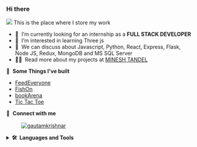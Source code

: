 ### Hi there 
<a href="https://minesh-tandel.onrender.com"><img src="https://media.giphy.com/media/hvRJCLFzcasrR4ia7z/giphy.gif" width="5%"></a>
This is the place where I store my work

- 🔭 &nbsp;I’m currently looking for an internship as a **FULL STACK DEVELOPER**
- 🌱 &nbsp;I’m interested in learning Three js
- 💬 &nbsp;We can discuss about Javascript, Python, React, Express, Flask, Node JS, Redux, MongoDB and MS SQL Server
- 👨‍💻 &nbsp;Read more about my projects at [MINESH TANDEL](https://minesh-tandel.onrender.com)


📕 &nbsp;**Some Things I've built**
<!-- BLOG-POST-LIST:START -->
- [FeedEveryone](https://feedeveryone.onrender.com/login)
- [FishOn](https://fishon.vercel.app/)
- [bookArena](https://bookarena.onrender.com)
- [Tic Tac Toe](https://tic-tac-toe-minesh6684.vercel.app/)
<!-- BLOG-POST-LIST:END -->

🔗 &nbsp;**Connect with me**
<p style="margin-left: 40px"><a href="https://www.linkedin.com/in/minesh-tandel-5a66bb1b1/" target="blank"><img align="center" src="https://raw.githubusercontent.com/rahuldkjain/github-profile-readme-generator/master/src/images/icons/Social/linked-in-alt.svg" alt="gautamkrishnar" height="30" width="40" /></a></p>


<details>
  <summary><b>🛠️&nbsp;&nbsp;Languages&nbsp;and&nbsp;Tools</b></summary>
  <br/>
  <p align="center">  
  <a href="https://getbootstrap.com" target="_blank"> <img src="https://raw.githubusercontent.com/devicons/devicon/master/icons/bootstrap/bootstrap-plain-wordmark.svg" alt="bootstrap" width="40" height="40"/> </a>  <a href="https://www.w3schools.com/css/" target="_blank"> <img src="https://raw.githubusercontent.com/devicons/devicon/master/icons/css3/css3-original-wordmark.svg" alt="css3" width="40" height="40"/> </a> <a href="https://expressjs.com" target="_blank"> <img src="https://raw.githubusercontent.com/devicons/devicon/master/icons/express/express-original-wordmark.svg" alt="express" width="40" height="40"/> </a>  <a href="https://flask.palletsprojects.com/" target="_blank"> <img src="https://www.vectorlogo.zone/logos/pocoo_flask/pocoo_flask-icon.svg" alt="flask" width="40" height="40"/> </a>  <a href="https://git-scm.com/" target="_blank"> <img src="https://www.vectorlogo.zone/logos/git-scm/git-scm-icon.svg" alt="git" width="40" height="40"/> </a> 
 <a href="https://www.w3.org/html/" target="_blank"> <img src="https://raw.githubusercontent.com/devicons/devicon/master/icons/html5/html5-original-wordmark.svg" alt="html5" width="40" height="40"/> </a> <a href="https://developer.mozilla.org/en-US/docs/Web/JavaScript" target="_blank"> <img src="https://raw.githubusercontent.com/devicons/devicon/master/icons/javascript/javascript-original.svg" alt="javascript" width="40" height="40"/> </a> <a href="https://www.mongodb.com/" target="_blank"> <img src="https://raw.githubusercontent.com/devicons/devicon/master/icons/mongodb/mongodb-original-wordmark.svg" alt="mongodb" width="40" height="40"/> </a> <a href="https://nodejs.org" target="_blank"> <img src="https://raw.githubusercontent.com/devicons/devicon/master/icons/nodejs/nodejs-original-wordmark.svg" alt="nodejs" width="40" height="40"/> </a>  <a href="https://postman.com" target="_blank"> <img src="https://www.vectorlogo.zone/logos/getpostman/getpostman-icon.svg" alt="postman" width="40" height="40"/> </a> <a href="https://www.python.org" target="_blank"> <img src="https://raw.githubusercontent.com/devicons/devicon/master/icons/python/python-original.svg" alt="python" width="40" height="40"/> </a><a href="https://reactjs.org/" target="_blank"> <img src="https://raw.githubusercontent.com/devicons/devicon/master/icons/react/react-original-wordmark.svg" alt="react" width="40" height="40"/> </a>
</p>

</details>
